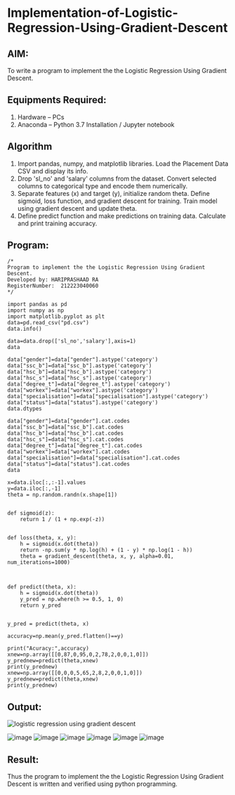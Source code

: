 # Implementation-of-Logistic-Regression-Using-Gradient-Descent

## AIM:
To write a program to implement the the Logistic Regression Using Gradient Descent.

## Equipments Required:
1. Hardware – PCs
2. Anaconda – Python 3.7 Installation / Jupyter notebook

## Algorithm
1. Import pandas, numpy, and matplotlib libraries. Load the Placement Data CSV and display its info. 
2. Drop 'sl_no' and 'salary' columns from the dataset. Convert selected columns to categorical type and encode them numerically. 
3.  Separate features (x) and target (y), initialize random theta. Define sigmoid, loss function, and gradient descent for training. Train model using gradient descent and update theta.
4. Define predict function and make predictions on training data. Calculate and print training accuracy.

## Program:
```
/*
Program to implement the the Logistic Regression Using Gradient Descent.
Developed by: HARIPRASHAAD RA 
RegisterNumber:  212223040060
*/
```
```
import pandas as pd
import numpy as np
import matplotlib.pyplot as plt
data=pd.read_csv("pd.csv")
data.info()

data=data.drop(['sl_no','salary'],axis=1)
data

data["gender"]=data["gender"].astype('category')
data["ssc_b"]=data["ssc_b"].astype('category')
data["hsc_b"]=data["hsc_b"].astype('category')
data["hsc_s"]=data["hsc_s"].astype('category')
data["degree_t"]=data["degree_t"].astype('category')
data["workex"]=data["workex"].astype('category')
data["specialisation"]=data["specialisation"].astype('category')
data["status"]=data["status"].astype('category')
data.dtypes

data["gender"]=data["gender"].cat.codes
data["ssc_b"]=data["ssc_b"].cat.codes
data["hsc_b"]=data["hsc_b"].cat.codes
data["hsc_s"]=data["hsc_s"].cat.codes
data["degree_t"]=data["degree_t"].cat.codes
data["workex"]=data["workex"].cat.codes
data["specialisation"]=data["specialisation"].cat.codes
data["status"]=data["status"].cat.codes
data

x=data.iloc[:,:-1].values
y=data.iloc[:,-1]
theta = np.random.randn(x.shape[1])
    

def sigmoid(z):
    return 1 / (1 + np.exp(-z))

    
def loss(theta, x, y):
    h = sigmoid(x.dot(theta))
    return -np.sum(y * np.log(h) + (1 - y) * np.log(1 - h))
    theta = gradient_descent(theta, x, y, alpha=0.01, num_iterations=1000)


    
def predict(theta, x):
    h = sigmoid(x.dot(theta))
    y_pred = np.where(h >= 0.5, 1, 0)
    return y_pred
    

y_pred = predict(theta, x)
    
accuracy=np.mean(y_pred.flatten()==y)
    
print("Acuracy:",accuracy)
xnew=np.array([[0,87,0,95,0,2,78,2,0,0,1,0]])
y_prednew=predict(theta,xnew)
print(y_prednew)
xnew=np.array([[0,0,0,5,65,2,8,2,0,0,1,0]])
y_prednew=predict(theta,xnew)
print(y_prednew)
```



## Output:
![logistic regression using gradient descent](sam.png)

![image](https://github.com/user-attachments/assets/2452e17b-3a49-49a6-bf9b-c59b4aaaa139)
![image](https://github.com/user-attachments/assets/68eefa86-a87e-4547-b00a-80c3c86e1816)
![image](https://github.com/user-attachments/assets/cd79dbf9-61b8-41fe-8b4f-0b165570872c)
![image](https://github.com/user-attachments/assets/2b286103-bab5-4282-9cdb-c9069096c26d)
![image](https://github.com/user-attachments/assets/32a1aea6-6aa9-4d5b-97dd-60535164107f)
![image](https://github.com/user-attachments/assets/5404b3ff-0b4e-4a96-a5ba-009d1e267e85)

## Result:
Thus the program to implement the the Logistic Regression Using Gradient Descent is written and verified using python programming.

